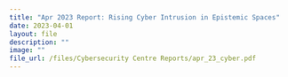 ```yaml
---
title: "Apr 2023 Report: Rising Cyber Intrusion in Epistemic Spaces"
date: 2023-04-01
layout: file
description: ""
image: ""
file_url: /files/Cybersecurity Centre Reports/apr_23_cyber.pdf
---
```

